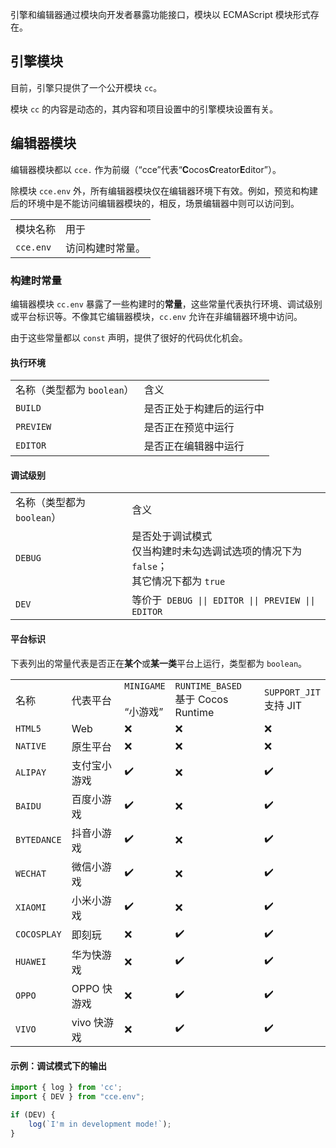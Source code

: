 

引擎和编辑器通过模块向开发者暴露功能接口，模块以 ECMAScript 模块形式存在。

## 引擎模块

目前，引擎只提供了一个公开模块 `cc`。

模块 `cc` 的内容是动态的，其内容和项目设置中的引擎模块设置有关。

## 编辑器模块

编辑器模块都以 `cce.` 作为前缀（“cce”代表“**C**ocos**C**reator**E**ditor”）。

除模块 `cce.env` 外，所有编辑器模块仅在编辑器环境下有效。例如，预览和构建后的环境中是不能访问编辑器模块的，相反，场景编辑器中则可以访问到。

<table>
    <tr>
        <td>模块名称</td>
        <td>用于</td>
    </tr>
    <tr>
        <td><code>cce.env</code></td>
        <td>访问构建时常量。</td>
    </tr>
</table>

### 构建时常量

编辑器模块 `cc.env` 暴露了一些构建时的**常量**，这些常量代表执行环境、调试级别或平台标识等。不像其它编辑器模块，`cc.env` 允许在非编辑器环境中访问。

由于这些常量都以 `const` 声明，提供了很好的代码优化机会。

#### 执行环境

<table>
    <tr><td>名称（类型都为 <code>boolean</code>）</td> <td>含义</td></tr>
    <tr><td><code>BUILD</code></td> <td>是否正处于构建后的运行中</td></tr>
    <tr><td><code>PREVIEW</code></td> <td>是否正在预览中运行</td></tr>
    <tr><td><code>EDITOR</code></td> <td>是否正在编辑器中运行</td></tr>
</table>

#### 调试级别

<table>
    <tr><td>名称（类型都为 <code>boolean</code>）</td> <td>含义</td></tr>
    <tr><td><code>DEBUG</code></td> <td>是否处于调试模式<br/>仅当构建时未勾选调试选项的情况下为 <code>false</code>；
    <br/>其它情况下都为 <code>true</code>
    </td></tr>
    <tr><td><code>DEV</code></td> <td>等价于<code> DEBUG || EDITOR || PREVIEW || EDITOR</code></tr>
</table>

#### 平台标识

下表列出的常量代表是否正在**某个**或**某一类**平台上运行，类型都为 `boolean`。
<!-- 下表请按字典序排序 -->
<table>
    <tr>
    <td>名称</td>
    <td>代表平台</td>
    <td><code>MINIGAME<br/></code><br/>“小游戏”</td>
    <td><code>RUNTIME_BASED</code><br/>基于 Cocos Runtime</td>
    <td><code>SUPPORT_JIT</code><br/>支持 JIT</td>
    </tr>
    <!---->
    <tr>
    <td><code>HTML5</code></td>
    <td>Web</td>
    <td>❌</td> <!-- MINIGAME -->
    <td>❌</td> <!-- RUNTIME_BASED -->
    <td>❌</td> <!-- SUPPORT_JIT -->
    </tr>
    <!---->
    <tr>
    <td><code>NATIVE</code></td>
    <td>原生平台</td>
    <td>❌</td> <!-- MINIGAME -->
    <td>❌</td> <!-- RUNTIME_BASED -->
    <td>❌</td> <!-- SUPPORT_JIT -->
    </tr>
    <!---->
    <tr>
    <td><code>ALIPAY</code></td>
    <td>支付宝小游戏</td>
    <td>✔️</td> <!-- MINIGAME -->
    <td>❌</td> <!-- RUNTIME_BASED -->
    <td>✔️</td> <!-- SUPPORT_JIT -->
    </tr>
    <!---->
    <tr>
    <td><code>BAIDU</code></td>
    <td>百度小游戏</td>
    <td>✔️</td> <!-- MINIGAME -->
    <td>❌</td> <!-- RUNTIME_BASED -->
    <td>✔️</td> <!-- SUPPORT_JIT -->
    </tr>
    <!---->
    <tr>
    <td><code>BYTEDANCE</code></td>
    <td>抖音小游戏</td>
    <td>✔️</td> <!-- MINIGAME -->
    <td>❌</td> <!-- RUNTIME_BASED -->
    <td>✔️</td> <!-- SUPPORT_JIT -->
    </tr>
    <!---->
    <td><code>WECHAT</code></td>
    <td>微信小游戏</td>
    <td>✔️</td> <!-- MINIGAME -->
    <td>❌</td> <!-- RUNTIME_BASED -->
    <td>✔️</td> <!-- SUPPORT_JIT -->
    </tr>
    <!---->
    <tr>
    <td><code>XIAOMI</code></td>
    <td>小米小游戏</td>
    <td>✔️</td> <!-- MINIGAME -->
    <td>❌</td> <!-- RUNTIME_BASED -->
    <td>✔️</td> <!-- SUPPORT_JIT -->
    </tr>
    <!---->
    <tr><td><code>COCOSPLAY</code></td>
    <td>即刻玩</td>
    <td>❌</td> <!-- MINIGAME -->
    <td>✔️</td> <!-- RUNTIME_BASED -->
    <td>✔️</td> <!-- SUPPORT_JIT -->
    </tr>
    <!---->
    <tr>
    <td><code>HUAWEI</code></td>
    <td>华为快游戏</td>
    <td>❌</td> <!-- MINIGAME -->
    <td>✔️</td> <!-- RUNTIME_BASED -->
    <td>✔️</td> <!-- SUPPORT_JIT -->
    </tr>
    <!---->
    <tr>
    <td><code>OPPO</code></td>
    <td>OPPO 快游戏</td>
    <td>❌</td> <!-- MINIGAME -->
    <td>✔️</td> <!-- RUNTIME_BASED -->
    <td>✔️</td> <!-- SUPPORT_JIT -->
    </tr>
    <!---->
    <tr>
    <td><code>VIVO</code></td>
    <td>vivo 快游戏</td>
    <td>❌</td> <!-- MINIGAME -->
    <td>✔️</td> <!-- RUNTIME_BASED -->
    <td>✔️</td> <!-- SUPPORT_JIT -->
    </tr>
    <!---->
    <tr>
</table>

#### 示例：调试模式下的输出

```ts
import { log } from 'cc';
import { DEV } from "cce.env";

if (DEV) {
    log(`I'm in development mode!`);
}
```